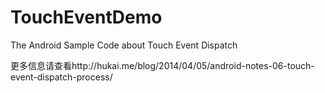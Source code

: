 TouchEventDemo
==============

The Android Sample Code about Touch Event Dispatch

更多信息请查看http://hukai.me/blog/2014/04/05/android-notes-06-touch-event-dispatch-process/
